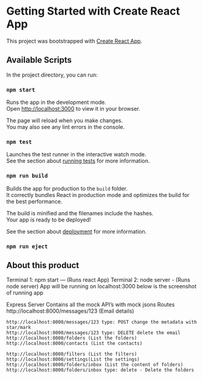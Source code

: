 # Getting Started with Create React App

This project was bootstrapped with [Create React App](https://github.com/facebook/create-react-app).

## Available Scripts

In the project directory, you can run:

### `npm start`

Runs the app in the development mode.\
Open [http://localhost:3000](http://localhost:3000) to view it in your browser.

The page will reload when you make changes.\
You may also see any lint errors in the console.

### `npm test`

Launches the test runner in the interactive watch mode.\
See the section about [running tests](https://facebook.github.io/create-react-app/docs/running-tests) for more information.

### `npm run build`

Builds the app for production to the `build` folder.\
It correctly bundles React in production mode and optimizes the build for the best performance.

The build is minified and the filenames include the hashes.\
Your app is ready to be deployed!

See the section about [deployment](https://facebook.github.io/create-react-app/docs/deployment) for more information.

### `npm run eject`

## About this product

Terminal 1: npm start — (Runs react App)
Terminal 2: node server - (Runs node server)
App will be running on localhost:3000 below is the screenshot of running app

Express Server Contains all the mock API’s with mock jsons
Routes
http://localhost:8000/messages/123 (Email details)

    http://localhost:8000/messages/123 type: POST change the metadata with star/mark
    http://localhost:8000/messages/123 type: DELETE delete the email http://localhost:8000/folders (List the folders)
    http://localhost:8000/contacts (List the contacts)

    http://localhost:8000/filters (List the filters)
    http://localhost:8000/settings(List the settings)
    http://localhost:8000/folders/inbox (List the content of folders) http://localhost:8000/folders/inbox type: delete - Delete the folders
    
    
    
    
    
    

